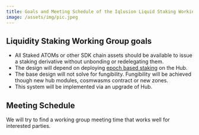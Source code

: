 ```yaml
---
title: Goals and Meeting Schedule of the Iqlusion Liquid Staking Working Group
image: /assets/img/pic.jpeg
---
```


## Liquidity Staking Working Group goals

- All Staked ATOMs or other SDK chain assets should be available to issue a staking derivative without unbonding or redelegating them.
- The design will depend on deploying [epoch based staking](https://github.com/cosmos/cosmos-sdk/pull/9043) on the Hub.
- The base design will not solve for fungibility. Fungibility will be achieved though new hub modules, cosmwasms contract or new zones.
- This system will be implemented via an upgrade of Hub.

## Meeting Schedule

We will try to find a working group meeting time that works well for interested parties.
